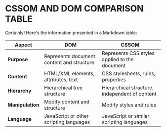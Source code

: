 # **CSSOM AND DOM COMPARISON TABLE**

Certainly! Here's the information presented in a Markdown table:

| Aspect           | DOM                                       | CSSOM                                          |
| ---------------- | ----------------------------------------- | ---------------------------------------------- |
| **Purpose**      | Represents document content and structure | Represents CSS styles applied to the document  |
| **Content**      | HTML/XML elements, attributes, text       | CSS stylesheets, rules, properties             |
| **Hierarchy**    | Hierarchical tree structure               | Hierarchical structure, independent of content |
| **Manipulation** | Modify content and structure              | Modify styles and rules                        |
| **Language**     | JavaScript or other scripting languages   | JavaScript or similar scripting languages      |
